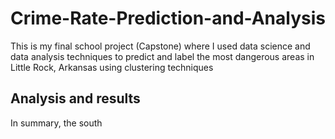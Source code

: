 # Crime-Rate-Prediction-and-Analysis

This is my final school project (Capstone) where I used data science and data analysis techniques to predict and label the most dangerous areas in Little Rock, Arkansas using clustering techniques

## Analysis and results
In summary, the south
